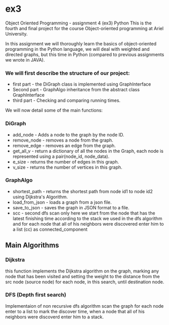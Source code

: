 # ex3

Object Oriented Programming - assignment 4 (ex3) Python
This is the fourth and final project for the course
Object-oriented programming at Ariel University.

In this assignment we will thoroughly learn the basics of object-oriented programming in the Python language,
we will deal with weighted and directed graphs, but this time in Python (compared to previous assignments we wrote in JAVA).

### We will first describe the structure of our project:
* first part - the DiGraph class is implemented using GraphInterface
* Second part - GraphAlgo inheritance from the abstract class GraphInterface
* third part - Checking and comparing running times.

We will now detail some of the main functions:
### DiGraph
* add_node - Adds a node to the graph by the node ID.
* remove_node - removes a node from the graph.
* remove_edge - removes an edge from the graph.
* get_all_v - return a dictionary of all the nodes in the Graph, each node is represented using a pair(node_id, node_data).
* e_size - returns the number of edges in this graph.
* v_size - returns the number of vertices in this graph.

### GraphAlgo
* shortest_path - returns the shortest path from node id1 to node id2 using Dijkstra's Algorithm.
* load_from_json - loads a graph from a json file.
* save_to_json - saves the graph in JSON format to a file.
* scc - second dfs scan only here we start from the node that has the latest finishing time
        according to the stack we used in the dfs algorithm and for each node that all of his neighbors
        were discovered enter him to a list (cc) as connected_component


## Main Algorithms
### Dijkstra
this function implements the Dijkstra algorithm on the graph,
marking any node that has been visited and setting the weight to the distance from the src node (source node)
for each node, in this search, until destination node.

### DFS (Depth first search)
Implementaion of non recursive dfs algorithm scan the graph for each node
enter to a list to mark the discover time, when a node that all of his neighbors
were discoverd enter him to a stack.



